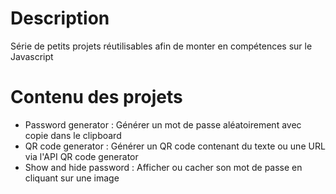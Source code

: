 # Description
Série de petits projets réutilisables afin de monter en compétences sur le Javascript
# Contenu des projets
- Password generator : Générer un mot de passe aléatoirement avec copie dans le clipboard
- QR code generator : Générer un QR code contenant du texte ou une URL via l'API QR code generator
- Show and hide password : Afficher ou cacher son mot de passe en cliquant sur une image

